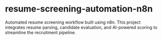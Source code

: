 # resume-screening-automation-n8n
 Automated resume screening workflow built using n8n. This project integrates resume parsing, candidate evaluation, and AI-powered scoring to streamline the recruitment pipeline.
